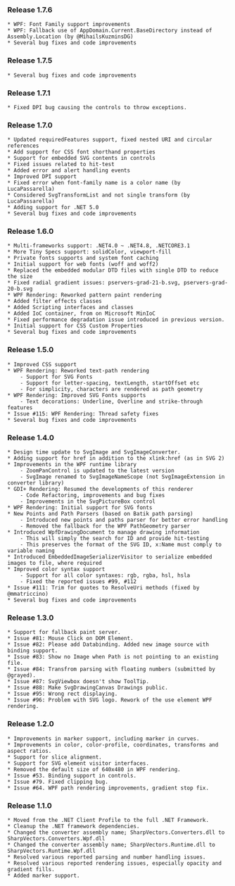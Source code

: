 ### Release 1.7.6
    * WPF: Font Family support improvements
    * WPF: Fallback use of AppDomain.Current.BaseDirectory instead of Assembly.Location (by @MihailsKuzminsDG)
    * Several bug fixes and code improvements

### Release 1.7.5
    * Several bug fixes and code improvements

### Release 1.7.1
    * Fixed DPI bug causing the controls to throw exceptions.

### Release 1.7.0
    * Updated requiredFeatures support, fixed nested URI and circular references
    * Add support for CSS font shorthand properties
    * Support for embedded SVG contents in controls
    * Fixed issues related to hit-test
    * Added error and alert handling events
    * Improved DPI support
    * Fixed error when font-family name is a color name (by LucaPassarella)
    * Considered SvgTransformList and not single transform (by LucaPassarella)
    * Adding support for .NET 5.0
    * Several bug fixes and code improvements

### Release 1.6.0
    * Multi-frameworks support: .NET4.0 ~ .NET4.8, .NETCORE3.1
    * More Tiny Specs support: solidColor, viewport-fill
    * Private fonts supports and system font caching
    * Initial support for web fonts (woff and woff2)
    * Replaced the embedded modular DTD files with single DTD to reduce the size
    * Fixed radial gradient issues: pservers-grad-21-b.svg, pservers-grad-20-b.svg
    * WPF Rendering: Reworked pattern paint rendering
    * Added filter effects classes
    * Added Scripting interfaces and classes
    * Added IoC container, from on Microsoft MinIoC
    * Fixed performance degradation issue introduced in previous version.
    * Initial support for CSS Custom Properties
    * Several bug fixes and code improvements

### Release 1.5.0
    * Improved CSS support
    * WPF Rendering: Reworked text-path rendering
        - Support for SVG Fonts
        - Support for letter-spacing, textLength, startOffset etc
        - For simplicity, characters are rendered as path geometry
    * WPF Rendering: Improved SVG Fonts supports
        - Text decorations: Underline, Overline and strike-through features
    * Issue #115: WPF Rendering: Thread safety fixes
    * Several bug fixes and code improvements

### Release 1.4.0
    * Design time update to SvgImage and SvgImageConverter.
    * Adding support for href in addition to the xlink:href (as in SVG 2)
    * Improvements in the WPF runtime library
        - ZoomPanControl is updated to the latest version
        - SvgImage renamed to SvgImageNameScope (not SvgImageExtension in converter library)
    * GDI+ Rendering: Resumed the developments of this renderer
        - Code Refactoring, improvements and bug fixes
        - Improvements in the SvgPictureBox control
    * WPF Rendering: Initial support for SVG fonts
    * New Points and Path Parsers (based on Batik path parsing)
        - Introduced new points and paths parser for better error handling
        - Removed the fallback for the WPF PathGeometry parser
    * Introduced WpfDrawingDocument to manage drawing information
        - This will simply the search for ID and provide hit-testing
        - This preserves the format of the SVG ID, x:Name must comply to variable naming
    * Introduced EmbeddedImageSerializerVisitor to serialize embedded images to file, where required
    * Improved color syntax support
        - Support for all color syntaxes: rgb, rgba, hsl, hsla
        - Fixed the reported issues #99, #112
    * Issue #111: Trim for quotes to ResolveUri methods (fixed by @mmatriccino)
    * Several bug fixes and code improvements

### Release 1.3.0
    * Support for fallback paint server.
    * Issue #81: Mouse Click on DOM Element. 
    * Issue #82: Please add Databinding. Added new image source with binding support.
    * Issue #83: Show no Image when Path is not pointing to an existing file.
    * Issue #84: Transfrom parsing with floating numbers (submitted by @grayed).
    * Issue #87: SvgViewbox doesn't show ToolTip.
    * Issue #88: Make SvgDrawingCanvas Drawings public.
    * Issue #95: Wrong rect displaying.
    * Issue #96: Problem with SVG logo. Rework of the use element WPF rendering.

### Release 1.2.0
    * Improvements in marker support, including marker in curves.
    * Improvements in color, color-profile, coordinates, transforms and aspect ratios. 
    * Support for slice alignment.
    * Support for SVG element visitor interfaces.
    * Removed the default size of 640x480 in WPF rendering.
    * Issue #53. Binding support in controls.
    * Issue #79. Fixed clipping bug.
    * Issue #64. WPF path rendering improvements, gradient stop fix.

### Release 1.1.0
    * Moved from the .NET Client Profile to the full .NET Framework.
    * Cleanup the .NET framework dependencies.
    * Changed the converter assembly name; SharpVectors.Converters.dll to SharpVectors.Converters.Wpf.dll
    * Changed the converter assembly name; SharpVectors.Runtime.dll to SharpVectors.Runtime.Wpf.dll
    * Resolved various reported parsing and number handling issues. 
    * Resolved various reported rendering issues, especially opacity and gradient fills. 
    * Added marker support.
